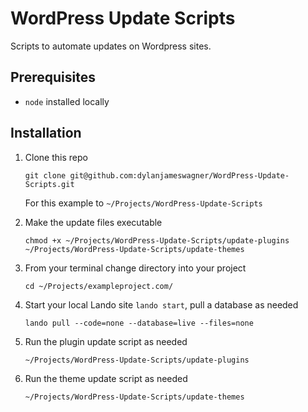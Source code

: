 # WordPress Update Scripts

Scripts to automate updates on Wordpress sites.

## Prerequisites
- `node` installed locally

## Installation

1. Clone this repo

    `git clone git@github.com:dylanjameswagner/WordPress-Update-Scripts.git`

    For this example to `~/Projects/WordPress-Update-Scripts`

2. Make the update files executable

    `chmod +x ~/Projects/WordPress-Update-Scripts/update-plugins ~/Projects/WordPress-Update-Scripts/update-themes`

3. From your terminal change directory into your project

    `cd ~/Projects/exampleproject.com/`

4. Start your local Lando site `lando start`, pull a database as needed

    `lando pull --code=none --database=live --files=none`

5. Run the plugin update script as needed

    `~/Projects/WordPress-Update-Scripts/update-plugins`

6. Run the theme update script as needed

    `~/Projects/WordPress-Update-Scripts/update-themes`

